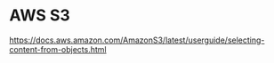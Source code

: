 # AWS S3

https://docs.aws.amazon.com/AmazonS3/latest/userguide/selecting-content-from-objects.html
